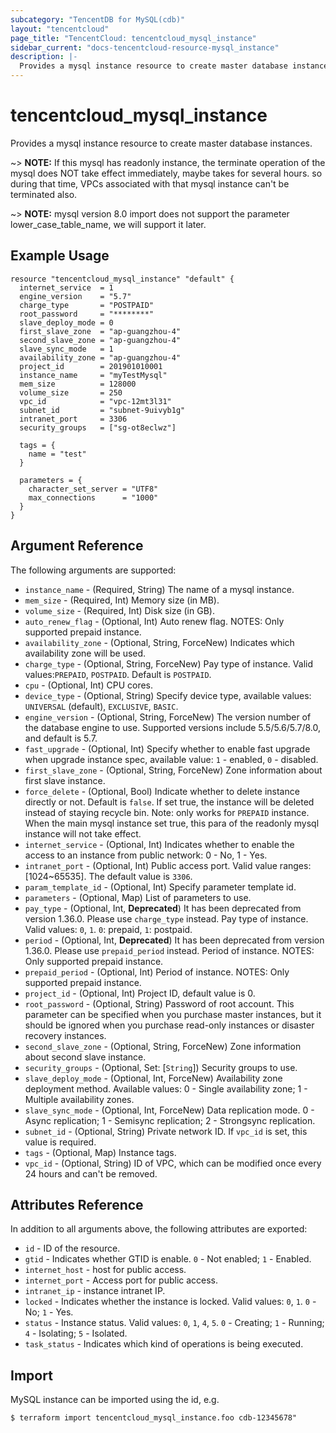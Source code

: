 ```yaml
---
subcategory: "TencentDB for MySQL(cdb)"
layout: "tencentcloud"
page_title: "TencentCloud: tencentcloud_mysql_instance"
sidebar_current: "docs-tencentcloud-resource-mysql_instance"
description: |-
  Provides a mysql instance resource to create master database instances.
---
```


# tencentcloud_mysql_instance

Provides a mysql instance resource to create master database instances.

~> **NOTE:** If this mysql has readonly instance, the terminate operation of the mysql does NOT take effect immediately, maybe takes for several hours. so during that time, VPCs associated with that mysql instance can't be terminated also.

~> **NOTE:** mysql version 8.0 import does not support the parameter lower_case_table_name, we will support it later.

## Example Usage

```hcl
resource "tencentcloud_mysql_instance" "default" {
  internet_service  = 1
  engine_version    = "5.7"
  charge_type       = "POSTPAID"
  root_password     = "********"
  slave_deploy_mode = 0
  first_slave_zone  = "ap-guangzhou-4"
  second_slave_zone = "ap-guangzhou-4"
  slave_sync_mode   = 1
  availability_zone = "ap-guangzhou-4"
  project_id        = 201901010001
  instance_name     = "myTestMysql"
  mem_size          = 128000
  volume_size       = 250
  vpc_id            = "vpc-12mt3l31"
  subnet_id         = "subnet-9uivyb1g"
  intranet_port     = 3306
  security_groups   = ["sg-ot8eclwz"]

  tags = {
    name = "test"
  }

  parameters = {
    character_set_server = "UTF8"
    max_connections      = "1000"
  }
}
```

## Argument Reference

The following arguments are supported:

* `instance_name` - (Required, String) The name of a mysql instance.
* `mem_size` - (Required, Int) Memory size (in MB).
* `volume_size` - (Required, Int) Disk size (in GB).
* `auto_renew_flag` - (Optional, Int) Auto renew flag. NOTES: Only supported prepaid instance.
* `availability_zone` - (Optional, String, ForceNew) Indicates which availability zone will be used.
* `charge_type` - (Optional, String, ForceNew) Pay type of instance. Valid values:`PREPAID`, `POSTPAID`. Default is `POSTPAID`.
* `cpu` - (Optional, Int) CPU cores.
* `device_type` - (Optional, String) Specify device type, available values: `UNIVERSAL` (default), `EXCLUSIVE`, `BASIC`.
* `engine_version` - (Optional, String, ForceNew) The version number of the database engine to use. Supported versions include 5.5/5.6/5.7/8.0, and default is 5.7.
* `fast_upgrade` - (Optional, Int) Specify whether to enable fast upgrade when upgrade instance spec, available value: `1` - enabled, `0` - disabled.
* `first_slave_zone` - (Optional, String, ForceNew) Zone information about first slave instance.
* `force_delete` - (Optional, Bool) Indicate whether to delete instance directly or not. Default is `false`. If set true, the instance will be deleted instead of staying recycle bin. Note: only works for `PREPAID` instance. When the main mysql instance set true, this para of the readonly mysql instance will not take effect.
* `internet_service` - (Optional, Int) Indicates whether to enable the access to an instance from public network: 0 - No, 1 - Yes.
* `intranet_port` - (Optional, Int) Public access port. Valid value ranges: [1024~65535]. The default value is `3306`.
* `param_template_id` - (Optional, Int) Specify parameter template id.
* `parameters` - (Optional, Map) List of parameters to use.
* `pay_type` - (Optional, Int, **Deprecated**) It has been deprecated from version 1.36.0. Please use `charge_type` instead. Pay type of instance. Valid values: `0`, `1`. `0`: prepaid, `1`: postpaid.
* `period` - (Optional, Int, **Deprecated**) It has been deprecated from version 1.36.0. Please use `prepaid_period` instead. Period of instance. NOTES: Only supported prepaid instance.
* `prepaid_period` - (Optional, Int) Period of instance. NOTES: Only supported prepaid instance.
* `project_id` - (Optional, Int) Project ID, default value is 0.
* `root_password` - (Optional, String) Password of root account. This parameter can be specified when you purchase master instances, but it should be ignored when you purchase read-only instances or disaster recovery instances.
* `second_slave_zone` - (Optional, String, ForceNew) Zone information about second slave instance.
* `security_groups` - (Optional, Set: [`String`]) Security groups to use.
* `slave_deploy_mode` - (Optional, Int, ForceNew) Availability zone deployment method. Available values: 0 - Single availability zone; 1 - Multiple availability zones.
* `slave_sync_mode` - (Optional, Int, ForceNew) Data replication mode. 0 - Async replication; 1 - Semisync replication; 2 - Strongsync replication.
* `subnet_id` - (Optional, String) Private network ID. If `vpc_id` is set, this value is required.
* `tags` - (Optional, Map) Instance tags.
* `vpc_id` - (Optional, String) ID of VPC, which can be modified once every 24 hours and can't be removed.

## Attributes Reference

In addition to all arguments above, the following attributes are exported:

* `id` - ID of the resource.
* `gtid` - Indicates whether GTID is enable. `0` - Not enabled; `1` - Enabled.
* `internet_host` - host for public access.
* `internet_port` - Access port for public access.
* `intranet_ip` - instance intranet IP.
* `locked` - Indicates whether the instance is locked. Valid values: `0`, `1`. `0` - No; `1` - Yes.
* `status` - Instance status. Valid values: `0`, `1`, `4`, `5`. `0` - Creating; `1` - Running; `4` - Isolating; `5` - Isolated.
* `task_status` - Indicates which kind of operations is being executed.


## Import

MySQL instance can be imported using the id, e.g.

```
$ terraform import tencentcloud_mysql_instance.foo cdb-12345678"
```

